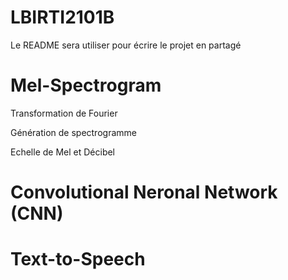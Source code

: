 # LBIRTI2101B

Le README sera utiliser pour écrire le projet en partagé

# Mel-Spectrogram
Transformation de Fourier

Génération de spectrogramme

Echelle de Mel et Décibel

# Convolutional Neronal Network (CNN)


# Text-to-Speech


